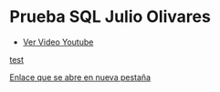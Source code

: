 # Prueba SQL Julio Olivares

- [Ver Video Youtube](https://youtu.be/t8jZTdPYwBA)




[test](https://youtu.be/t8jZTdPYwBA)

<a href="https://youtu.be/t8jZTdPYwBA" target="_blank">Enlace que se abre en nueva pestaña</a>
